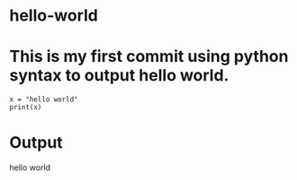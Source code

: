 # hello-world
# This is my first commit using python syntax to output hello world.
    x = "hello world"
    print(x)

# Output
hello world


